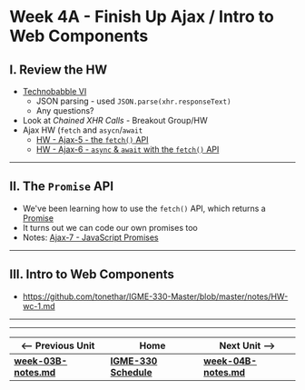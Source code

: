 # Week 4A - Finish Up Ajax / Intro to Web Components

## I. Review the HW
- [Technobabble VI](https://github.com/tonethar/IGME-330-Master/blob/master/notes/HW-technobabble-6.md)
  - JSON parsing - used `JSON.parse(xhr.responseText)`
  - Any questions?
- Look at *Chained XHR Calls* - Breakout Group/HW
- Ajax HW (`fetch` and `asycn`/`await`
  - [HW - Ajax-5 - the `fetch()` API](https://github.com/tonethar/IGME-330-Master/blob/master/notes/HW-ajax-5.md)
  - [HW - Ajax-6 - `async` & `await` with the `fetch()` API](https://github.com/tonethar/IGME-330-Master/blob/master/notes/HW-ajax-6.md)

<hr>
  
## II. The `Promise` API

- We've been learning how to use the `fetch()` API, which returns a [Promise](https://developer.mozilla.org/en-US/docs/Web/JavaScript/Reference/Global_Objects/Promise)
- It turns out we can code our own promises too
- Notes: [Ajax-7 - JavaScript Promises](https://github.com/tonethar/IGME-330-Master/blob/master/notes/HW-ajax-7.md)

<hr>

## III. Intro to Web Components

- https://github.com/tonethar/IGME-330-Master/blob/master/notes/HW-wc-1.md

<hr><hr>

| <-- Previous Unit | Home | Next Unit -->
| --- | --- | --- 
| [**week-03B-notes.md**](week-03B-notes.md)     |  [**IGME-330 Schedule**](../schedule.md) | [**week-04B-notes.md**](week-04B-notes.md)

